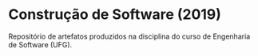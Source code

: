 # Construção de Software (2019)
Repositório de artefatos produzidos na disciplina do curso de Engenharia de Software (UFG).
